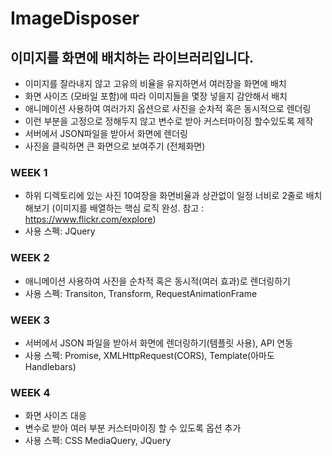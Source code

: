 # ImageDisposer

## 이미지를 화면에 배치하는 라이브러리입니다.
- 이미지를 잘라내지 않고 고유의 비율을 유지하면서 여러장을 화면에 배치  
- 화면 사이즈 (모바일 포함)에 따라 이미지들을 몇장 넣을지 감안해서 배치  
- 애니메이션 사용하여 여러가지 옵션으로 사진을 순차적 혹은 동시적으로 렌더링  
- 이런 부분을 고정으로 정해두지 않고 변수로 받아 커스터마이징 할수있도록 제작  
- 서버에서 JSON파일을 받아서 화면에 렌더링 
- 사진을 클릭하면 큰 화면으로 보여주기 (전체화면)  
  
### WEEK 1
- 하위 디렉토리에 있는 사진 10여장을 화면비율과 상관없이 일정 너비로 2줄로 배치해보기
  (이미지를 배열하는 핵심 로직 완성. 참고 : https://www.flickr.com/explore)  
- 사용 스펙: JQuery  
  
### WEEK 2
- 애니메이션 사용하여 사진을 순차적 혹은 동시적(여러 효과)로 렌더링하기
- 사용 스펙: Transiton, Transform, RequestAnimationFrame  
  
### WEEK 3
- 서버에서 JSON 파일을 받아서 화면에 렌더링하기(템플릿 사용), API 연동  
- 사용 스펙: Promise, XMLHttpRequest(CORS), Template(아마도 Handlebars)  
  
### WEEK 4
- 화면 사이즈 대응 
- 변수로 받아 여러 부분 커스터마이징 할 수 있도록 옵션 추가 
- 사용 스펙: CSS MediaQuery, JQuery

